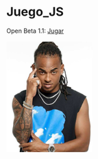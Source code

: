 # Juego_JS 
<span>Open Beta 1.1: </span><a href="https://drako005.github.io/Juego_JS/">Jugar</a><br><br>
<img src="fotos/ozuna.png" alt="Imagen no encontrada" width="200">
